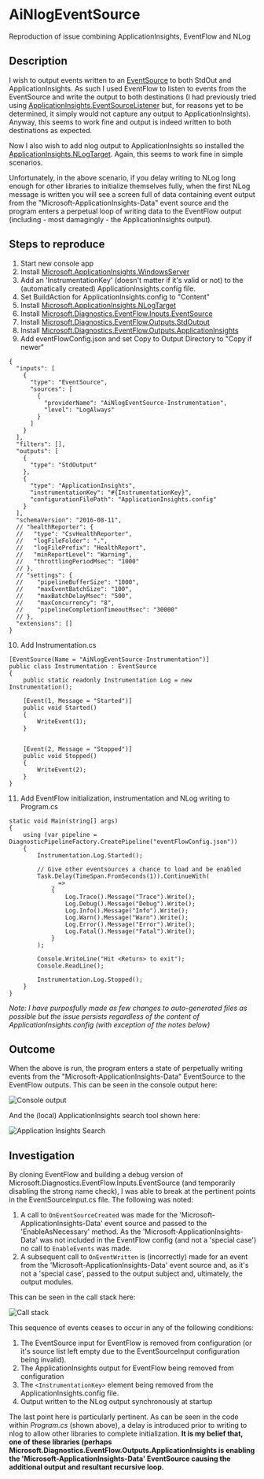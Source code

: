 # AiNlogEventSource
Reproduction of issue combining ApplicationInsights, EventFlow and NLog

## Description

I wish to output events written to an [EventSource](https://msdn.microsoft.com/en-us/library/system.diagnostics.tracing.eventsource.aspx) to both StdOut and ApplicationInsights. As such I used EventFlow to listen to events from the EventSource and write the output to both destinations (I had previously tried using [ApplicationInsights.EventSourceListener](https://www.nuget.org/packages/Microsoft.ApplicationInsights.EventSourceListener/) but, for reasons yet to be determined, it simply would not capture any output to ApplicationInsights). Anyway, this seems to work fine and output is indeed written to both destinations as expected.

Now I also wish to add nlog output to ApplicationInsights so installed the [ApplicationInsights.NLogTarget](https://www.nuget.org/packages/Microsoft.ApplicationInsights.NLogTarget/). Again, this seems to work fine in simple scenarios.

Unfortunately, in the above scenario, if you delay writing to NLog long enough for other libraries to initialize themselves fully, when the first NLog message is written you will see a screen full of data containing event output from the "Microsoft-ApplicationInsights-Data" event source and the program enters a perpetual loop of writing data to the EventFlow output (including - most damagingly - the ApplicationInsights output).


## Steps to reproduce

1. Start new console app
1. Install [Microsoft.ApplicationInsights.WindowsServer](https://www.nuget.org/packages/Microsoft.ApplicationInsights.WindowsServer/)
1. Add an 'InstrumentationKey' (doesn't matter if it's valid or not) to the (automatically created) ApplicationInsights.config file.
1. Set BuildAction for ApplicationInsights.config to "Content"
1. Install [Microsoft.ApplicationInsights.NLogTarget](https://www.nuget.org/packages/Microsoft.ApplicationInsights.NLogTarget)
1. Install [Microsoft.Diagnostics.EventFlow.Inputs.EventSource](https://www.nuget.org/packages?q=Microsoft.Diagnostics.EventFlow.Inputs.EventSource)
1. Install [Microsoft.Diagnostics.EventFlow.Outputs.StdOutput](https://www.nuget.org/packages/Microsoft.Diagnostics.EventFlow.Outputs.StdOutput/)
1. Install [Microsoft.Diagnostics.EventFlow.Outputs.ApplicationInsights](https://www.nuget.org/packages?q=Microsoft.Diagnostics.EventFlow.Outputs.ApplicationInsights)
1. Add eventFlowConfig.json and set Copy to Output Directory to "Copy if newer"
```
{
  "inputs": [
    {
      "type": "EventSource",
      "sources": [
        {
          "providerName": "AiNlogEventSource-Instrumentation",
          "level": "LogAlways"
        }
      ]
    }
  ],
  "filters": [],
  "outputs": [
    {
      "type": "StdOutput"
    },
    {
      "type": "ApplicationInsights",
      "instrumentationKey": "#{InstrumentationKey}",
      "configurationFilePath": "ApplicationInsights.config"
    }
  ],
  "schemaVersion": "2016-08-11",
  // "healthReporter": {
  //   "type": "CsvHealthReporter",
  //   "logFileFolder": ".",
  //   "logFilePrefix": "HealthReport",
  //   "minReportLevel": "Warning",
  //   "throttlingPeriodMsec": "1000"
  // },
  // "settings": {
  //    "pipelineBufferSize": "1000",
  //    "maxEventBatchSize": "100",
  //    "maxBatchDelayMsec": "500",
  //    "maxConcurrency": "8",
  //    "pipelineCompletionTimeoutMsec": "30000"
  // },
  "extensions": []
}
```
10. Add Instrumentation.cs
```
[EventSource(Name = "AiNlogEventSource-Instrumentation")]
public class Instrumentation : EventSource
{
    public static readonly Instrumentation Log = new Instrumentation();

    [Event(1, Message = "Started")]
    public void Started()
    {
        WriteEvent(1);
    }


    [Event(2, Message = "Stopped")]
    public void Stopped()
    {
        WriteEvent(2);
    }
}
```
11. Add EventFlow initialization, instrumentation and NLog writing to Program.cs
```
static void Main(string[] args)
{
    using (var pipeline = DiagnosticPipelineFactory.CreatePipeline("eventFlowConfig.json"))
    {
        Instrumentation.Log.Started();

        // Give other eventsources a chance to load and be enabled
        Task.Delay(TimeSpan.FromSeconds(1)).ContinueWith(
            _ =>
            {
                Log.Trace().Message("Trace").Write();
                Log.Debug().Message("Debug").Write();
                Log.Info().Message("Info").Write();
                Log.Warn().Message("Warn").Write();
                Log.Error().Message("Error").Write();
                Log.Fatal().Message("Fatal").Write();
            }
        );

        Console.WriteLine("Hit <Return> to exit");
        Console.ReadLine();

        Instrumentation.Log.Stopped();
    }
}
```

_Note: I have purposfully made as few changes to auto-generated files as possible but the issue persists regardless of the content of ApplicationInsights.config (with exception of the notes below)_

## Outcome

When the above is run, the program enters a state of perpetually writing events from the "Microsoft-ApplicationInsights-Data" EventSource to the EventFlow outputs. This can be seen in the console output here:

![Console output](https://raw.githubusercontent.com/ibebbs/AiNlogEventSource/master/Images/Console%20Output.png)

And the (local) ApplicationInsights search tool shown here:

![Application Insights Search](https://raw.githubusercontent.com/ibebbs/AiNlogEventSource/master/Images/Application%20Insights%20Search.png)

## Investigation

By cloning EventFlow and building a debug version of Microsoft.Diagnostics.EventFlow.Inputs.EventSource (and temporarily disabling the strong name check), I was able to break at the pertinent points in the EventSourceInput.cs file. The following was noted:

1. A call to ```OnEventSourceCreated``` was made for the 'Microsoft-ApplicationInsights-Data' event source and passed to the 'EnableAsNecessary' method. As the 'Microsoft-ApplicationInsights-Data' was not included in the EventFlow config (and not a 'special case') no call to ```EnableEvents``` was made.
2. A subsequent call to ```OnEventWritten``` is (incorrectly) made for an event from the 'Microsoft-ApplicationInsights-Data' event source and, as it's not a 'special case', passed to the output subject and, ultimately, the output modules.

This can be seen in the call stack here:

![Call stack](https://raw.githubusercontent.com/ibebbs/AiNlogEventSource/master/Images/Call%20Stack.png)

This sequence of events ceases to occur in any of the following conditions:

1. The EventSource input for EventFlow is removed from configuration (or it's source list left empty due to the EventSourceInput configuration being invalid).
2. The ApplicationInsights output for EventFlow being removed from configuration
3. The ```<InstrumentationKey>``` element being removed from the ApplicationInsights.config file.
4. Output written to the NLog output synchronously at startup

The last point here is particularly pertinent. As can be seen in the code within _Program.cs_ (shown above), a delay is introduced prior to writing to nlog to allow other libraries to complete initialization. __It is my belief that, one of these libraries (perhaps Microsoft.Diagnostics.EventFlow.Outputs.ApplicationInsights is enabling the 'Microsoft-ApplicationInsights-Data' EventSource causing the additional output and resultant recursive loop.__

